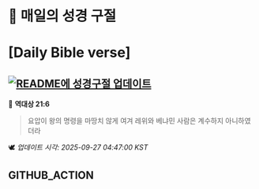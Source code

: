 # 🙏 매일의 성경 구절
# [Daily Bible verse]
## [![README에 성경구절 업데이트](https://github.com/DONGSUKA/first_test/actions/workflows/update-readme-bible.yml/badge.svg)](https://github.com/DONGSUKA/first_test/actions/workflows/update-readme-bible.yml)
<!-- START_BIBLE_VERSE -->
📖 **역대상 21:6**
> 요압이 왕의 명령을 마땅치 않게 여겨 레위와 베냐민 사람은 계수하지 아니하였더라

🕊️ _업데이트 시각: 2025-09-27 04:47:00 KST_
  <!-- END_BIBLE_VERSE -->
## GITHUB_ACTION
